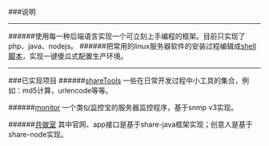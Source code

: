 ###说明

---

######使用每一种后端语言实现一个可立刻上手编程的框架。目前只实现了php、java、nodejs。
######把常用的linux服务器软件的安装过程编辑成[shell脚本](https://github.com/ruanzhijun/share/tree/master/shell)，实现一键傻瓜式配置生产环境。

---


###已实现项目
######[shareTools](https://github.com/ruanzhijun/share/tree/master/shareTools)
一些在日常开发过程中小工具的集合，例如：md5计算，urlencode等等。

######[monitor](https://github.com/ruanzhijun/share/tree/master/monitor)
一个类似监控宝的服务器监控程序，基于snmp v3实现。

######[共做室](https://gatherup.cc)
其中官网、app接口是基于share-java框架实现；创意人是基于share-node实现。